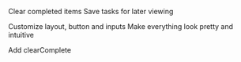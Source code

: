 <!-- JAVASCRIPT -->
Clear completed items
Save tasks for later viewing


<!-- SCSS / Bootstrap -->
Customize layout, button and inputs
Make everything look pretty and intuitive


<!-- NEXT TASK -->
Add clearComplete

<!-- BUGS -->
